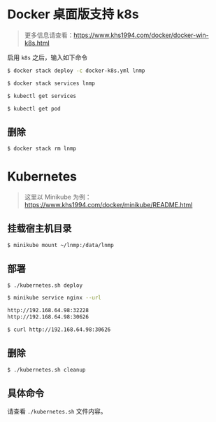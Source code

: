 # Docker 桌面版支持 k8s

>更多信息请查看：https://www.khs1994.com/docker/docker-win-k8s.html

启用 `k8s` 之后，输入如下命令

```bash
$ docker stack deploy -c docker-k8s.yml lnmp

$ docker stack services lnmp

$ kubectl get services

$ kubectl get pod
```

## 删除

```bash
$ docker stack rm lnmp
```

# Kubernetes

> 这里以 Minikube 为例：https://www.khs1994.com/docker/minikube/README.html

## 挂载宿主机目录

```bash
$ minikube mount ~/lnmp:/data/lnmp
```

## 部署

```bash
$ ./kubernetes.sh deploy

$ minikube service nginx --url

http://192.168.64.98:32228
http://192.168.64.98:30626

$ curl http://192.168.64.98:30626
```

## 删除

```bash
$ ./kubernetes.sh cleanup
```

## 具体命令

请查看 `./kubernetes.sh` 文件内容。
